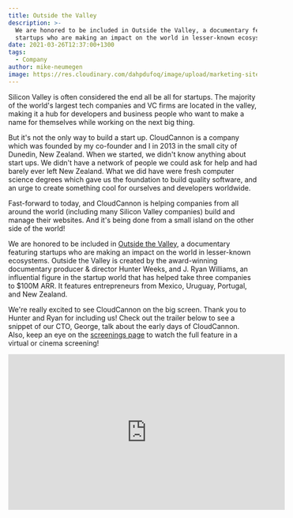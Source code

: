 ```yaml
---
title: Outside the Valley
description: >-
  We are honored to be included in Outside the Valley, a documentary featuring
  startups who are making an impact on the world in lesser-known ecosystems.
date: 2021-03-26T12:37:00+1300
tags:
  - Company
author: mike-neumegen
image: https://res.cloudinary.com/dahpdufoq/image/upload/marketing-site/blog/uploads/outsidethevalley.jpg
---
```

Silicon Valley is often considered the end all be all for startups. The majority of the world's largest tech companies and VC firms are located in the valley, making it a hub for developers and business people who want to make a name for themselves while working on the next big thing.

But it's not the only way to build a start up. CloudCannon is a company which was founded by my co-founder and I in 2013 in the small city of Dunedin, New Zealand. When we started, we didn't know anything about start ups. We didn't have a network of people we could ask for help and had barely ever left New Zealand. What we did have were fresh computer science degrees which gave us the foundation to build quality software, and an urge to create something cool for ourselves and developers worldwide.

Fast-forward to today, and CloudCannon is helping companies from all around the world (including many Silicon Valley companies) build and manage their websites. And it's being done from a small island on the other side of the world\!

We are honored to be included in [Outside the Valley](https://outsidethevalley.tv/), a documentary featuring startups who are making an impact on the world in lesser-known ecosystems. Outside the Valley is created by the award-winning documentary producer & director Hunter Weeks, and J. Ryan Williams, an influential figure in the startup world that has helped take three companies to $100M ARR. It features entrepreneurs from Mexico, Uruguay, Portugal, and New Zealand.

We're really excited to see CloudCannon on the big screen. Thank you to Hunter and Ryan for including us\! Check out the trailer below to see a snippet of our CTO, George, talk about the early days of CloudCannon. Also, keep an eye on the [screenings page](https://outsidethevalley.tv/event/) to watch the full feature in a virtual or cinema screening\!

<div class="cms-embed" data-cms-embed="PGlmcmFtZSB3aWR0aD0iNTYwIiBoZWlnaHQ9IjMxNSIgc3JjPSJodHRwczovL3d3dy55b3V0dWJlLmNvbS9lbWJlZC93S3lwb09Pd3hmayIgdGl0bGU9IllvdVR1YmUgdmlkZW8gcGxheWVyIiBmcmFtZWJvcmRlcj0iMCIgYWxsb3c9ImFjY2VsZXJvbWV0ZXI7IGF1dG9wbGF5OyBjbGlwYm9hcmQtd3JpdGU7IGVuY3J5cHRlZC1tZWRpYTsgZ3lyb3Njb3BlOyBwaWN0dXJlLWluLXBpY3R1cmUiIGFsbG93ZnVsbHNjcmVlbj48L2lmcmFtZT4="><iframe width="560" height="315" src="https://www.youtube.com/embed/wKypoOOwxfk" title="YouTube video player" frameborder="0" allow="accelerometer; autoplay; clipboard-write; encrypted-media; gyroscope; picture-in-picture" allowfullscreen=""></iframe></div>

 
